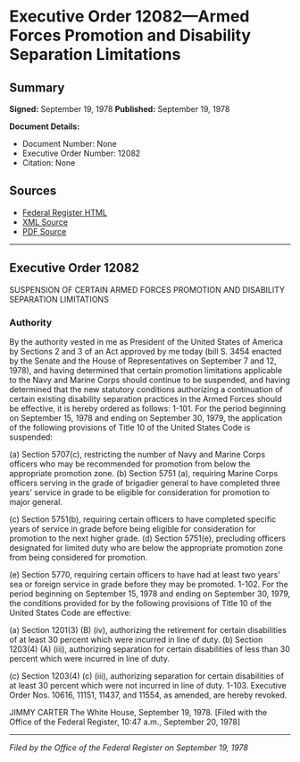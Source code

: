 # Executive Order 12082—Armed Forces Promotion and Disability Separation Limitations

## Summary

**Signed:** September 19, 1978
**Published:** September 19, 1978

**Document Details:**
- Document Number: None
- Executive Order Number: 12082
- Citation: None

## Sources
- [Federal Register HTML](https://www.presidency.ucsb.edu/documents/executive-order-12082-armed-forces-promotion-and-disability-separation-limitations)
- [XML Source](None)
- [PDF Source](None)

---

## Executive Order 12082

SUSPENSION OF CERTAIN ARMED FORCES PROMOTION AND DISABILITY SEPARATION LIMITATIONS
### Authority

By the authority vested in me as President of the United States of America by Sections 2 and 3 of an Act approved by me today (bill S. 3454 enacted by the Senate and the House of Representatives on September 7 and 12, 1978), and having determined that certain promotion limitations applicable to the Navy and Marine Corps should continue to be suspended, and having determined that the new statutory conditions authorizing a continuation of certain existing disability separation practices in the Armed Forces should be effective, it is hereby ordered as follows:
1-101. For the period beginning on September 15, 1978 and ending on September 30, 1979, the application of the following provisions of Title 10 of the United States Code is suspended:

(a) Section 5707(c), restricting the number of Navy and Marine Corps officers who may be recommended for promotion from below the appropriate promotion zone.
(b) Section 5751 (a), requiring Marine Corps officers serving in the grade of brigadier general to have completed three years' service in grade to be eligible for consideration for promotion to major general.

(c) Section 5751(b), requiring certain officers to have completed specific years of service in grade before being eligible for consideration for promotion to the next higher grade.
(d) Section 5751(e), precluding officers designated for limited duty who are below the appropriate promotion zone from being considered for promotion.

(e) Section 5770, requiring certain officers to have had at least two years' sea or foreign service in grade before they may be promoted.
1-102. For the period beginning on September 15, 1978 and ending on September 30, 1979, the conditions provided for by the following provisions of Title 10 of the United States Code are effective:

(a) Section 1201(3) (B) (iv), authorizing the retirement for certain disabilities of at least 30 percent which were incurred in line of duty.
(b) Section 1203(4) (A) (iii), authorizing separation for certain disabilities of less than 30 percent which were incurred in line of duty.

(c) Section 1203(4) (c) (iii), authorizing separation for certain disabilities of at least 30 percent which were not incurred in line of duty.
1-103. Executive Order Nos. 10616, 11151, 11437, and 11554, as amended, are hereby revoked.

JIMMY CARTER
The White House,
September 19, 1978.
[Filed with the Office of the Federal Register, 10:47 a.m., September 20, 1978]

---

*Filed by the Office of the Federal Register on September 19, 1978*
